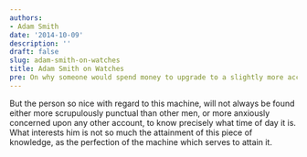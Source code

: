 ```yaml
---
authors:
- Adam Smith
date: '2014-10-09'
description: ''
draft: false
slug: adam-smith-on-watches
title: Adam Smith on Watches
pre: On why someone would spend money to upgrade to a slightly more accurate watch
---
```

But the person so nice with regard to this machine, will not always be found either more scrupulously punctual than other men, or more anxiously concerned upon any other account, to know precisely what time of day it is. What interests him is not so much the attainment of this piece of knowledge, as the perfection of the machine which serves to attain it.




